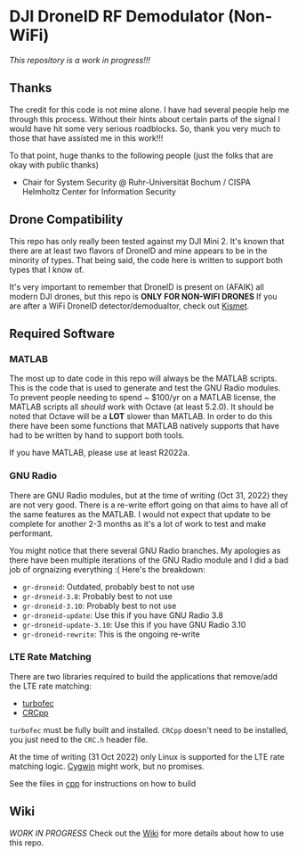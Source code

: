 # DJI DroneID RF Demodulator (Non-WiFi)

*This repository is a work in progress!!!*

## Thanks

The credit for this code is not mine alone.  I have had several people help me through this process.  Without their hints about certain parts of the signal I would have hit some very serious roadblocks.  So, thank you very much to those that have assisted me in this work!!!

To that point, huge thanks to the following people (just the folks that are okay with public thanks)
- Chair for System Security @ Ruhr-Universität Bochum / CISPA Helmholtz Center for Information Security

## Drone Compatibility

This repo has only really been tested against my DJI Mini 2.  It's known that there are at least two flavors of DroneID and mine appears to be in the minority of types.  That being said, the code here is written to support both types that I know of.

It's very important to remember that DroneID is present on (AFAIK) all modern DJI drones, but this repo is **ONLY FOR NON-WIFI DRONES**  If you are after a WiFi DroneID detector/demodualtor, check out [Kismet](https://www.kismetwireless.net/development/droneid/).

## Required Software

### MATLAB
The most up to date code in this repo will always be the MATLAB scripts.  This is the code that is used to generate and test the GNU Radio modules.  To prevent people needing to spend ~ $100/yr on a MATLAB license, the MATLAB scripts all *should* work with Octave (at least 5.2.0).  It should be noted that Octave will be a **LOT** slower than MATLAB.  In order to do this there have been some functions that MATLAB natively supports that have had to be written by hand to support both tools.

If you have MATLAB, please use at least R2022a.

### GNU Radio
There are GNU Radio modules, but at the time of writing (Oct 31, 2022) they are not very good.  There is a re-write effort going on that aims to have all of the same features as the MATLAB.  I would not expect that update to be complete for another 2-3 months as it's a lot of work to test and make performant.

You might notice that there several GNU Radio branches.  My apologies as there have been multiple iterations of the GNU Radio module and I did a bad job of orgnaizing everything :(  Here's the breakdown:
- `gr-droneid`: Outdated, probably best to not use
- `gr-droneid-3.8`: Probably best to not use
- `gr-droneid-3.10`: Probably best to not use
- `gr-droneid-update`: Use this if you have GNU Radio 3.8
- `gr-droneid-update-3.10`: Use this if you have GNU Radio 3.10
- `gr-droneid-rewrite`: This is the ongoing re-write

### LTE Rate Matching
There are two libraries required to build the applications that remove/add the LTE rate matching:
- [turbofec](https://github.com/ttsou/turbofec)
- [CRCpp](https://github.com/d-bahr/CRCpp)

`turbofec` must be fully built and installed.  `CRCpp` doesn't need to be installed, you just need to the `CRC.h` header file.

At the time of writing (31 Oct 2022) only Linux is supported for the LTE rate matching logic.  [Cygwin](https://www.cygwin.com/) might work, but no promises.

See the files in [cpp](cpp/) for instructions on how to build

## Wiki
*WORK IN PROGRESS*
Check out the [Wiki](../../wiki/) for more details about how to use this repo.  

